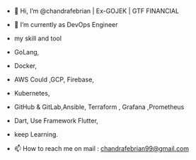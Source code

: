 - 👋 Hi, I’m @chandrafebrian | Ex-GOJEK | GTF FINANCIAL
- 🌱 I’m currently as DevOps Engineer

- my skill and tool

- GoLang,
- Docker,
- AWS Could ,GCP, Firebase,
- Kubernetes,
- GitHub & GitLab,Ansible, Terraform , Grafana ,Prometheus
- Dart, Use Framework Flutter,
- keep Learning.


- 📫 How to reach me on mail : chandrafebrian99@gmail.com

<!---
chandrafebrian/chandrafebrian is a ✨ special ✨ repository because its `README.md` (this file) appears on your GitHub profile.
You can click the Preview link to take a look at your changes.
--->
